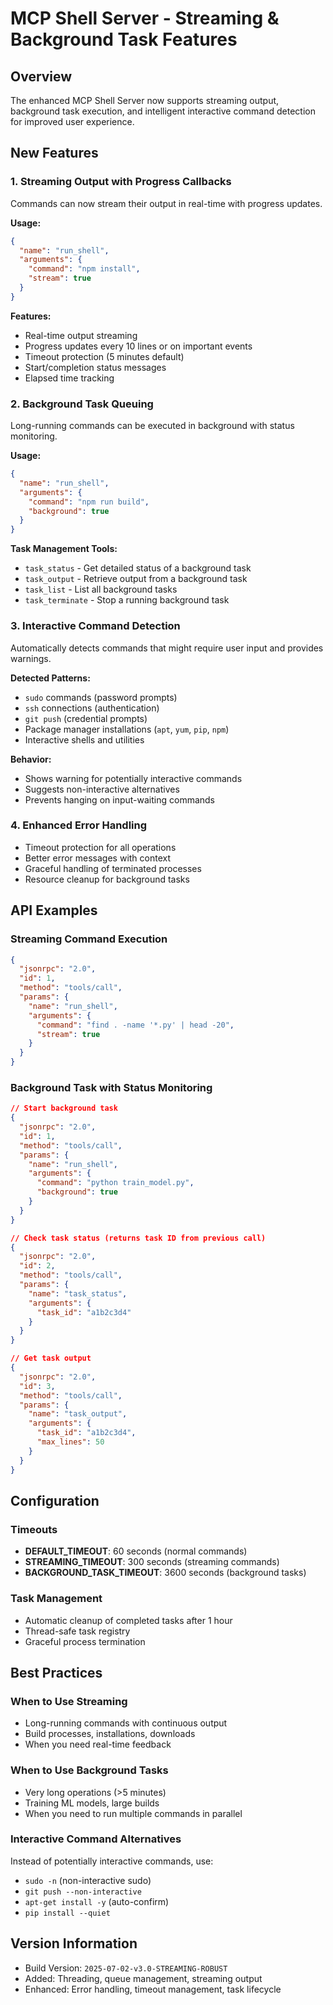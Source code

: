# MCP Shell Server - Streaming & Background Task Features

## Overview
The enhanced MCP Shell Server now supports streaming output, background task execution, and intelligent interactive command detection for improved user experience.

## New Features

### 1. Streaming Output with Progress Callbacks
Commands can now stream their output in real-time with progress updates.

**Usage:**
```json
{
  "name": "run_shell",
  "arguments": {
    "command": "npm install",
    "stream": true
  }
}
```

**Features:**
- Real-time output streaming
- Progress updates every 10 lines or on important events
- Timeout protection (5 minutes default)
- Start/completion status messages
- Elapsed time tracking

### 2. Background Task Queuing
Long-running commands can be executed in background with status monitoring.

**Usage:**
```json
{
  "name": "run_shell", 
  "arguments": {
    "command": "npm run build",
    "background": true
  }
}
```

**Task Management Tools:**
- `task_status` - Get detailed status of a background task
- `task_output` - Retrieve output from a background task
- `task_list` - List all background tasks
- `task_terminate` - Stop a running background task

### 3. Interactive Command Detection
Automatically detects commands that might require user input and provides warnings.

**Detected Patterns:**
- `sudo` commands (password prompts)
- `ssh` connections (authentication)
- `git push` (credential prompts)
- Package manager installations (`apt`, `yum`, `pip`, `npm`)
- Interactive shells and utilities

**Behavior:**
- Shows warning for potentially interactive commands
- Suggests non-interactive alternatives
- Prevents hanging on input-waiting commands

### 4. Enhanced Error Handling
- Timeout protection for all operations
- Better error messages with context
- Graceful handling of terminated processes
- Resource cleanup for background tasks

## API Examples

### Streaming Command Execution
```json
{
  "jsonrpc": "2.0",
  "id": 1,
  "method": "tools/call",
  "params": {
    "name": "run_shell",
    "arguments": {
      "command": "find . -name '*.py' | head -20",
      "stream": true
    }
  }
}
```

### Background Task with Status Monitoring
```json
// Start background task
{
  "jsonrpc": "2.0",
  "id": 1,
  "method": "tools/call",
  "params": {
    "name": "run_shell",
    "arguments": {
      "command": "python train_model.py",
      "background": true
    }
  }
}

// Check task status (returns task ID from previous call)
{
  "jsonrpc": "2.0",
  "id": 2,
  "method": "tools/call",
  "params": {
    "name": "task_status",
    "arguments": {
      "task_id": "a1b2c3d4"
    }
  }
}

// Get task output
{
  "jsonrpc": "2.0",
  "id": 3,
  "method": "tools/call",
  "params": {
    "name": "task_output",
    "arguments": {
      "task_id": "a1b2c3d4",
      "max_lines": 50
    }
  }
}
```

## Configuration

### Timeouts
- **DEFAULT_TIMEOUT**: 60 seconds (normal commands)
- **STREAMING_TIMEOUT**: 300 seconds (streaming commands)
- **BACKGROUND_TASK_TIMEOUT**: 3600 seconds (background tasks)

### Task Management
- Automatic cleanup of completed tasks after 1 hour
- Thread-safe task registry
- Graceful process termination

## Best Practices

### When to Use Streaming
- Long-running commands with continuous output
- Build processes, installations, downloads
- When you need real-time feedback

### When to Use Background Tasks
- Very long operations (>5 minutes)
- Training ML models, large builds
- When you need to run multiple commands in parallel

### Interactive Command Alternatives
Instead of potentially interactive commands, use:
- `sudo -n` (non-interactive sudo)
- `git push --non-interactive`
- `apt-get install -y` (auto-confirm)
- `pip install --quiet`

## Version Information
- Build Version: `2025-07-02-v3.0-STREAMING-ROBUST`
- Added: Threading, queue management, streaming output
- Enhanced: Error handling, timeout management, task lifecycle
